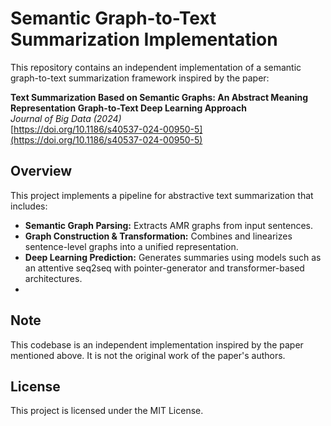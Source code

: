 # Semantic Graph-to-Text Summarization Implementation

This repository contains an independent implementation of a semantic graph-to-text summarization framework inspired by the paper:

**Text Summarization Based on Semantic Graphs: An Abstract Meaning Representation Graph-to-Text Deep Learning Approach**  
*Journal of Big Data (2024)*  
[https://doi.org/10.1186/s40537-024-00950-5](https://doi.org/10.1186/s40537-024-00950-5)

## Overview

This project implements a pipeline for abstractive text summarization that includes:
- **Semantic Graph Parsing:** Extracts AMR graphs from input sentences.
- **Graph Construction & Transformation:** Combines and linearizes sentence-level graphs into a unified representation.
- **Deep Learning Prediction:** Generates summaries using models such as an attentive seq2seq with pointer-generator and transformer-based architectures.
- 
## Note
This codebase is an independent implementation inspired by the paper mentioned above. It is not the original work of the paper's authors.

## License
This project is licensed under the MIT License.
